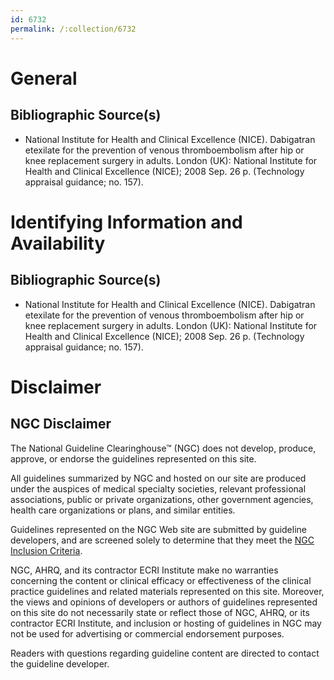```yaml
---
id: 6732
permalink: /:collection/6732
---
```


# General

## Bibliographic Source(s)

- National Institute for Health and Clinical Excellence (NICE). Dabigatran etexilate for the prevention of venous thromboembolism after hip or knee replacement surgery in adults. London (UK): National Institute for Health and Clinical Excellence (NICE); 2008 Sep. 26 p. (Technology appraisal guidance; no. 157).

# Identifying Information and Availability

## Bibliographic Source(s)

- National Institute for Health and Clinical Excellence (NICE). Dabigatran etexilate for the prevention of venous thromboembolism after hip or knee replacement surgery in adults. London (UK): National Institute for Health and Clinical Excellence (NICE); 2008 Sep. 26 p. (Technology appraisal guidance; no. 157).

# Disclaimer

## NGC Disclaimer

The National Guideline Clearinghouse™ (NGC) does not develop, produce, approve, or endorse the guidelines represented on this site.

All guidelines summarized by NGC and hosted on our site are produced under the auspices of medical specialty societies, relevant professional associations, public or private organizations, other government agencies, health care organizations or plans, and similar entities.

Guidelines represented on the NGC Web site are submitted by guideline developers, and are screened solely to determine that they meet the [NGC Inclusion Criteria](/help-and-about/summaries/inclusion-criteria).

NGC, AHRQ, and its contractor ECRI Institute make no warranties concerning the content or clinical efficacy or effectiveness of the clinical practice guidelines and related materials represented on this site. Moreover, the views and opinions of developers or authors of guidelines represented on this site do not necessarily state or reflect those of NGC, AHRQ, or its contractor ECRI Institute, and inclusion or hosting of guidelines in NGC may not be used for advertising or commercial endorsement purposes.

Readers with questions regarding guideline content are directed to contact the guideline developer.

